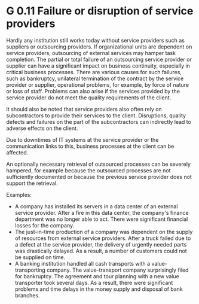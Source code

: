 G 0.11 Failure or disruption of service providers
==============================================

Hardly any institution still works today without service providers such as suppliers or outsourcing providers. If organizational units are dependent on service providers, outsourcing of external services may hamper task completion. The partial or total failure of an outsourcing service provider or supplier can have a significant impact on business continuity, especially in critical business processes. There are various causes for such failures, such as bankruptcy, unilateral termination of the contract by the service provider or supplier, operational problems, for example, by force of nature or loss of staff. Problems can also arise if the services provided by the service provider do not meet the quality requirements of the client.

It should also be noted that service providers also often rely on subcontractors to provide their services to the client. Disruptions, quality defects and failures on the part of the subcontractors can indirectly lead to adverse effects on the client.

Due to downtimes of IT systems at the service provider or the communication links to this, business processes at the client can be affected.

An optionally necessary retrieval of outsourced processes can be severely hampered, for example because the outsourced processes are not sufficiently documented or because the previous service provider does not support the retrieval.

Examples:

* A company has installed its servers in a data center of an external service provider. After a fire in this data center, the company's finance department was no longer able to act. There were significant financial losses for the company.
* The just-in-time production of a company was dependent on the supply of resources from external service providers. After a truck failed due to a defect at the service provider, the delivery of urgently needed parts was drastically delayed. As a result, a number of customers could not be supplied on time.
* A banking institution handled all cash transports with a value-transporting company. The value-transport company surprisingly filed for bankruptcy. The agreement and tour planning with a new value transporter took several days. As a result, there were significant problems and time delays in the money supply and disposal of bank branches.
